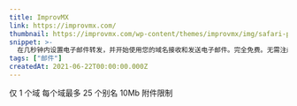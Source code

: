 ```yaml
---
title: ImprovMX
link: https://improvmx.com/
thumbnail: https://improvmx.com/wp-content/themes/improvmx/img/safari-pinned-tab.svg
snippet: >-
  在几秒钟内设置电子邮件转发，并开始使用您的域名接收和发送电子邮件。完全免费。无需注册。24/7 支持。
tags: ["邮件"]
createdAt: 2021-06-22T00:00:00.000Z
---
```

仅 1 个域
每个域最多 25 个别名
10Mb 附件限制